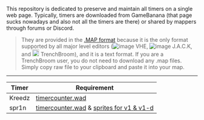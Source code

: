 This repository is dedicated to preserve and maintain all timers on a single web page. Typically, timers are downloaded from GameBanana (that page sucks nowadays and also not all the timers are there) or shared by mappers through forums or Discord. 

> They are provided in the [.MAP format](https://developer.valvesoftware.com/wiki/MAP_(file_format)) because it is the only format supported by all major level editors (![image](https://github.com/G2Pavon/G2Pavon.github.io/assets/14117486/bb8f90f4-2733-4556-8367-501092a801e8) VHE, ![image](https://github.com/G2Pavon/G2Pavon.github.io/assets/14117486/24a58390-3f4b-43b0-9188-ec4ce9f8504c) J.A.C.K, and  <img src="https://github.com/G2Pavon/G2Pavon.github.io/assets/14117486/68e0fc81-9178-4291-96ac-8503d747331e" width="18" height="18"> TrenchBroom), and it is a text format. If you are a TrenchBroom user, you do not need to download any .map files. Simply copy raw file to your clipboard and paste it into your map.

---


| Timer | Requirement |
|--|---|
|Kreedz| [timercounter.wad](https://github.com/G2Pavon/timercounter/blob/main/resources/timercounter.wad) |
|spr1n| [timercounter.wad](https://github.com/G2Pavon/timercounter/blob/main/resources/timercounter.wad) & [sprites for v1 & v1-d](https://github.com/G2Pavon/timercounter/tree/main/resources/sprites) |
